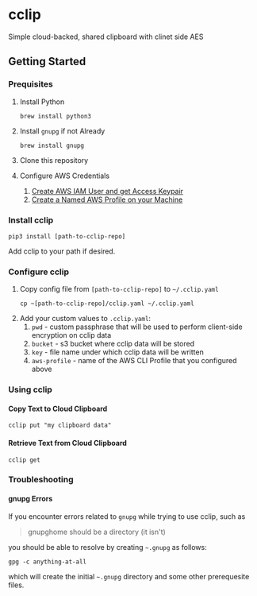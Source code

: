 # cclip
Simple cloud-backed, shared clipboard with clinet side AES

## Getting Started

### Prequisites
1. Install Python

    ```
    brew install python3
    ```
2. Install `gnupg` if not Already
    ```
    brew install gnupg
    ```
4. Clone this repository
5. Configure AWS Credentials
    1. [Create AWS IAM User and get Access Keypair](https://docs.aws.amazon.com/cli/latest/userguide/getting-started-prereqs.html)
    2. [Create a Named AWS Profile on your Machine](https://docs.aws.amazon.com/cli/latest/userguide/cli-configure-quickstart.html#cli-configure-quickstart-profiles)

### Install cclip
  ```
  pip3 install [path-to-cclip-repo]
  ```

Add cclip to your path if desired.

### Configure cclip
1. Copy config file from `[path-to-cclip-repo]` to `~/.cclip.yaml`
    ```
    cp ~[path-to-cclip-repo]/cclip.yaml ~/.cclip.yaml
    ```
2. Add your custom values to `.cclip.yaml`:
    1. `pwd` - custom passphrase that will be used to perform client-side encryption on cclip data
    2. `bucket` - s3 bucket where cclip data will be stored
    3. `key` - file name under which cclip data will be written
    4. `aws-profile` - name of the AWS CLI Profile that you configured above

### Using cclip
#### Copy Text to Cloud Clipboard
```
cclip put "my clipboard data"
```
#### Retrieve Text from Cloud Clipboard
```
cclip get
```

### Troubleshooting

#### gnupg Errors
If you encounter errors related to `gnupg` while trying to use cclip, such as 
  > gnupghome should be a directory (it isn't)

you should be able to resolve by creating `~.gnupg` as follows:
  ```
  gpg -c anything-at-all
  ```
which will create the initial `~.gnupg` directory and some other prerequesite files.
